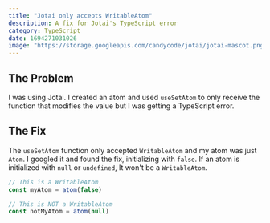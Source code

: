 ```yaml
---
title: "Jotai only accepts WritableAtom"
description: A fix for Jotai's TypeScript error
category: TypeScript
date: 1694271031026
image: "https://storage.googleapis.com/candycode/jotai/jotai-mascot.png"
---
```


## The Problem

I was using Jotai. I created an atom and used `useSetAtom` to only receive the function that modifies the value but I was getting a TypeScript error.

## The Fix

The `useSetAtom` function only accepted `WritableAtom` and my atom was just `Atom`. I googled it and found the fix, initializing with `false`. If an atom is initialized with `null` or `undefined`, It won't be a `WritableAtom`.

```ts
// This is a WritableAtom
const myAtom = atom(false)

// This is NOT a WritableAtom
const notMyAtom = atom(null)
```
